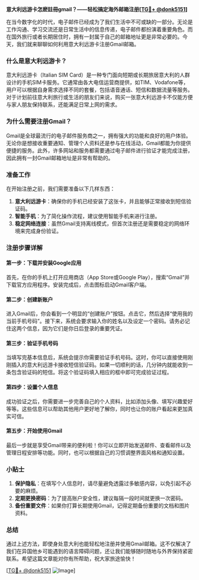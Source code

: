 **意大利远游卡怎麽註冊gmail？——轻松搞定海外邮箱注册[[TG💪+ @donk5151](https://t.me/s/donk5151)]**

在当今数字化的时代，电子邮件已经成为了我们生活中不可或缺的一部分。无论是工作沟通、学习交流还是日常生活中的信息传递，电子邮件都扮演着重要角色。而在国外旅行或者长期居住时，拥有一封属于自己的邮箱地址更是非常必要的。今天，我们就来聊聊如何利用意大利远游卡注册Gmail邮箱。

### 什么是意大利远游卡？

意大利远游卡（Italian SIM Card）是一种专门面向短期或长期旅居意大利的人群设计的手机SIM卡服务。它通常由各大电信运营商提供，如TIM、Vodafone等，用户可以根据自身需求选择不同的套餐，包括语音通话、短信和数据流量等服务。对于计划前往意大利旅行或生活的朋友们来说，购买一张意大利远游卡不仅能方便与家人朋友保持联系，还能满足日常上网的需求。

### 为什么需要注册Gmail？

Gmail是全球最流行的电子邮件服务商之一，拥有强大的功能和良好的用户体验。无论你是想接收重要通知、管理个人资料还是参与在线活动，Gmail都能为你提供便捷的服务。此外，许多网站和服务都需要通过电子邮件进行验证才能完成注册，因此拥有一封Gmail邮箱地址是非常有帮助的。

### 准备工作

在开始注册之前，我们需要准备以下几样东西：

1. **意大利远游卡**：确保你的手机已经安装了这张卡，并且能够正常接收到短信验证码。
2. **智能手机**：为了简化操作流程，建议使用智能手机来进行注册。
3. **稳定网络连接**：虽然Gmail支持离线模式，但首次注册还是需要稳定的网络环境来完成身份验证。

### 注册步骤详解

#### 第一步：下载并安装Google应用

首先，在你的手机上打开应用商店（App Store或Google Play），搜索“Gmail”并下载官方应用程序。安装完成后，点击图标启动Gmail客户端。

#### 第二步：创建新账户

进入Gmail后，你会看到一个明显的“创建账户”按钮。点击它，然后选择“使用我的当前手机号码”。接下来，系统会要求输入你的姓名以及设定一个密码。请务必记住这两个信息，因为它们是你日后登录的重要凭证。

#### 第三步：验证手机号码

当填写完基本信息后，系统会提示你需要验证手机号码。这时，你可以直接使用刚刚插入的意大利远游卡接收短信验证码。如果一切顺利的话，几分钟内就能收到一条包含验证码的短信。将这个验证码填入相应的框中即可完成验证过程。

#### 第四步：设置个人信息

成功验证之后，你需要进一步完善自己的个人资料，比如添加头像、填写兴趣爱好等等。这些信息可以帮助其他用户更好地了解你，同时也让你的账户看起来更加真实可信。

#### 第五步：开始使用Gmail

最后一步就是享受Gmail带来的便利啦！你可以立即开始发送邮件、查看邮件以及管理日程安排等功能。同时，也可以根据自己的习惯调整界面风格和通知设置。

### 小贴士

1. **保护隐私**：在填写个人信息时，请尽量避免透露过多敏感内容，以免引起不必要的麻烦。
2. **定期更换密码**：为了提高账户安全性，建议每隔一段时间就更换一次密码。
3. **备份重要文件**：如果你打算长期使用Gmail，记得定期备份重要的文档和图片资料。

### 总结

通过上述方法，即使身处意大利也能轻松地注册并使用Gmail邮箱。这不仅解决了我们在异国他乡可能遇到的语言障碍问题，还让我们能够随时随地与外界保持紧密联系。希望这篇文章能对你有所帮助，祝大家旅途愉快！

[[TG💪+ @donk5151](https://t.me/s/donk5151) ![Image](https://i.postimg.cc/rwNCRYN7/Snipaste-2025-04-30-17-27-05.png)]